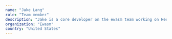 ```yaml
---
name: "Jake Lang"
role: "Team member"
description: "Jake is a core developer on the ewasm team working on Hera, the primary ewasm virtual machine implementation. He is also focused on improving the ewasm developer toolchain, developing ewasm APIs for C and Rust, as well as utilities for ewasm code validation and correction."
organization: "Ewasm"
country: "United States"
---
```

